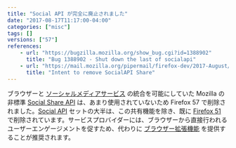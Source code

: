 ```yaml
---
title: "Social API が完全に廃止されました"
date: "2017-08-17T11:17:00-04:00"
categories: ["misc"]
tags: []
versions: ["57"]
references:
    - url: "https://bugzilla.mozilla.org/show_bug.cgi?id=1388902"
      title: "Bug 1388902 - Shut down the last of socialapi"
    - url: "https://mail.mozilla.org/pipermail/firefox-dev/2017-August/005709.html"
      title: "Intent to remove SocialAPI Share"
---
```

ブラウザーと [ソーシャルメディアサービス](https://activations.cdn.mozilla.net/ja/) の統合を可能にしていた Mozilla の非標準 [Social Share API](https://developer.mozilla.org/docs/Mozilla/Projects/Social_API/Share) は、あまり使用されていないため Firefox 57 で削除されました。[Social API](https://developer.mozilla.org/docs/Mozilla/Projects/Social_API) セットの大半は、この共有機能を除き、既に [Firefox 51](https://www.fxsitecompat.com/ja/docs/2016/social-api-has-been-removed-except-the-sharing-functionality/) で削除されています。サービスプロバイダーには、ブラウザーから直接行われるユーザーエンゲージメントを促すため、代わりに [ブラウザー拡張機能](https://developer.mozilla.org/Add-ons/WebExtensions) を提供することが推奨されます。
